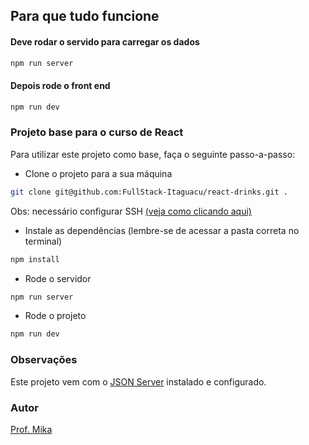 ## Para que tudo funcione
#### Deve rodar o servido para carregar os dados 
```bash
npm run server
```
#### Depois rode o front end
```bash
npm run dev
```

### Projeto base para o curso de React

Para utilizar este projeto como base, faça o seguinte passo-a-passo:

- Clone o projeto para a sua máquina

```bash
git clone git@github.com:FullStack-Itaguacu/react-drinks.git .
```

Obs: necessário configurar SSH [(veja como clicando aqui)](https://www.youtube.com/watch?v=n-H1eFSsugo)

- Instale as dependências (lembre-se de acessar a pasta correta no terminal)

```bash
npm install
```

- Rode o servidor

```bash
npm run server
```

- Rode o projeto

```bash
npm run dev
```

### Observações

Este projeto vem com o [JSON Server](https://www.npmjs.com/package/json-server) instalado e configurado.

### Autor

[Prof. Mika](https://www.linkedin.com/in/michaelnsc/)
